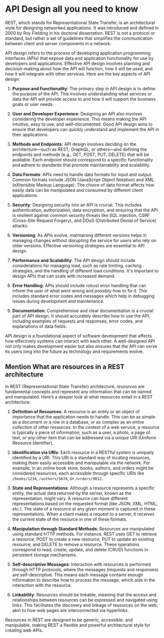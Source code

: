 # API Design all you need to know 

REST, which stands for Representational State Transfer, is an architectural style for designing networked applications. It was introduced and defined in 2000 by Roy Fielding in his doctoral dissertation. REST is not a protocol or standard, but rather a set of guidelines that simplifies the communication between client and server components in a network.

API design refers to the process of developing application programming interfaces (APIs) that expose data and application functionality for use by developers and applications. Effective API design involves planning and decision-making about how the API will function, how it will be used, and how it will integrate with other services. Here are the key aspects of API design:

1. **Purpose and Functionality**: The primary step in API design is to define the purpose of the API. This involves understanding what services or data the API will provide access to and how it will support the business goals or user needs.

2. **User and Developer Experience**: Designing an API also involves considering the developer experience. This means making the API intuitive, easy to use, and well-documented. Good API design aims to ensure that developers can quickly understand and implement the API in their applications.

3. **Methods and Endpoints**: API design involves deciding on the architecture—such as REST, GraphQL, or others—and defining the endpoints and methods (e.g., GET, POST, PUT, DELETE) that will be available. Each endpoint should correspond to a specific functionality and adhere to standards that promote maintainability and scalability.

4. **Data Formats**: APIs need to handle data formats for input and output. Common formats include JSON (JavaScript Object Notation) and XML (eXtensible Markup Language). The choice of data format affects how easily data can be manipulated and consumed by different client applications.

5. **Security**: Designing security into an API is crucial. This includes authentication, authorization, data encryption, and ensuring that the API is resilient against common security threats like SQL injection, CSRF (Cross-Site Request Forgery), and DDoS (Distributed Denial of Service) attacks.

6. **Versioning**: As APIs evolve, maintaining different versions helps in managing changes without disrupting the service for users who rely on older versions. Effective versioning strategies are essential to API design.

7. **Performance and Scalability**: The API design should include considerations for managing load, such as rate limiting, caching strategies, and the handling of different load conditions. It's important to design APIs that can scale with increased demand.

8. **Error Handling**: APIs should include robust error handling that can inform the user of what went wrong and possibly how to fix it. This includes standard error codes and messages which help in debugging issues during development and maintenance.

9. **Documentation**: Comprehensive and clear documentation is a crucial part of API design. It should accurately describe how to use the API, including examples of requests and responses, error codes, and explanations of data fields.

API design is a foundational aspect of software development that affects how effectively systems can interact with each other. A well-designed API not only makes development easier but also ensures that the API can serve its users long into the future as technology and requirements evolve.

## Mention What are resources in a REST architecture
In REST (Representational State Transfer) architecture, *resources* are fundamental concepts and represent any information that can be named and manipulated. Here’s a deeper look at what resources entail in a REST architecture:

1. **Definition of Resources**: A resource is an entity or an object of importance that the application needs to handle. This can be as simple as a document or a row in a database, or as complex as an entire collection of other resources. In the context of a web service, a resource is typically a piece of information, such as a user, a photo, a page of text, or any other item that can be addressed via a unique URI (Uniform Resource Identifier).

2. **Identification via URIs**: Each resource in a RESTful system is uniquely identified by a URI. This URI is a standard way of locating resources, making them easily accessible and manipulable via the network. For example, in an online book store, books, authors, and orders might be considered resources, each accessible through specific URIs like `/books/1234`, `/authors/5678`, or `/orders/9012`.

3. **State and Representations**: Although a resource represents a specific entity, the actual data returned by the server, known as the representation, might vary. A resource can have different representations based on the requested format (like JSON, XML, HTML, etc.). The state of a resource at any given moment is captured in these representations. When a client makes a request to a server, it receives the current state of the resource in one of these formats.

4. **Manipulation through Standard Methods**: Resources are manipulated using standard HTTP methods. For instance, REST uses GET to retrieve a resource, POST to create a new resource, PUT to update an existing resource, and DELETE to remove a resource. These operations correspond to read, create, update, and delete (CRUD) functions in persistent storage mechanisms.

5. **Self-descriptive Messages**: Interaction with resources is performed through HTTP protocols, where the messages (requests and responses) are self-descriptive. This means each message contains enough information to describe how to process the message, which aids in the interaction with the resource.

6. **Linkability**: Resources should be linkable, meaning that the access and relationships between resources can be expressed and navigated using links. This facilitates the discovery and linkage of resources on the web, akin to how web pages are interconnected via hyperlinks.

Resources in REST are designed to be generic, accessible, and manipulable, making REST a flexible and powerful architectural style for creating web APIs.
